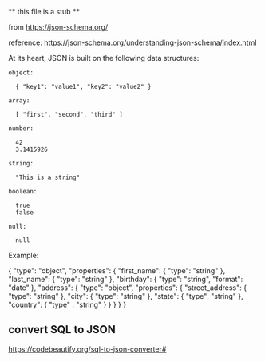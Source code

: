 
** this file is a stub **

from https://json-schema.org/

reference: https://json-schema.org/understanding-json-schema/index.html

At its heart, JSON is built on the following data structures:

    object:

      { "key1": "value1", "key2": "value2" }

    array:

      [ "first", "second", "third" ]

    number:

      42
      3.1415926

    string:

      "This is a string"

    boolean:

      true
      false

    null:

      null
 
 Example:     
 
 {
  "type": "object",
  "properties": {
    "first_name": { "type": "string" },
    "last_name": { "type": "string" },
    "birthday": { "type": "string", "format": "date" },
    "address": {
      "type": "object",
      "properties": {
        "street_address": { "type": "string" },
        "city": { "type": "string" },
        "state": { "type": "string" },
        "country": { "type" : "string" }
      }
    }
  }
}

## convert SQL to JSON

https://codebeautify.org/sql-to-json-converter#




